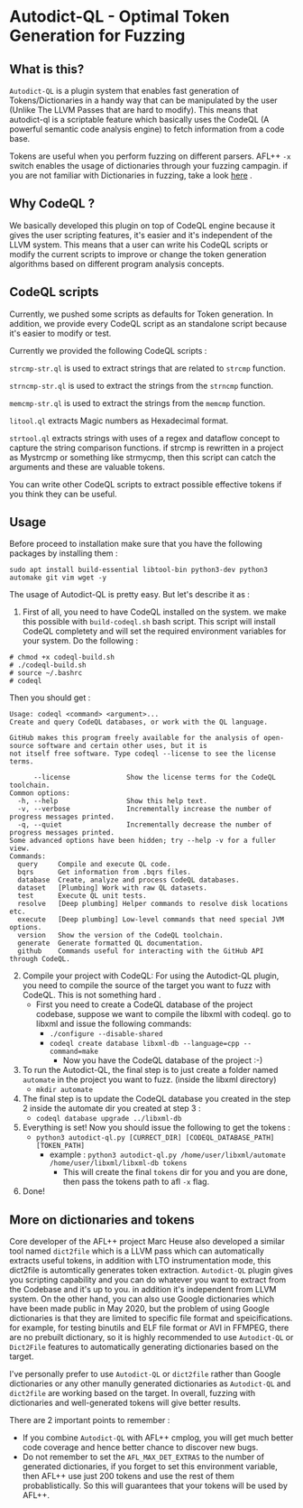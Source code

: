 # Autodict-QL - Optimal Token Generation for Fuzzing

## What is this?

`Autodict-QL` is a plugin system that enables fast generation of Tokens/Dictionaries in a handy way that can be manipulated by the user (Unlike The LLVM Passes that are hard to modify). This means that autodict-ql is a scriptable feature which basically uses the CodeQL (A powerful semantic code analysis engine) to fetch information from a code base.

Tokens are useful when you perform fuzzing on different parsers. AFL++ `-x` switch enables the usage of dictionaries through your fuzzing campagin. if you are not familiar with Dictionaries in fuzzing, take a look [here](https://github.com/AFLplusplus/AFLplusplus/tree/stable/dictionaries) .


## Why CodeQL ?
We basically developed this plugin on top of CodeQL engine because it gives the user scripting features, it's easier and it's independent of the LLVM system. This means that a user can write his CodeQL scripts or modify the current scripts to improve or change the token generation algorithms based on different program analysis concepts.


## CodeQL scripts
Currently, we pushed some scripts as defaults for Token generation. In addition, we provide every CodeQL script as an standalone script because it's easier to modify or test.

Currently we provided the following CodeQL scripts :

`strcmp-str.ql` is used to extract strings that are related to `strcmp` function.

`strncmp-str.ql` is used to extract the strings from the `strncmp` function.

`memcmp-str.ql` is used to extract the strings from the `memcmp` function.

`litool.ql` extracts Magic numbers as Hexadecimal format.

`strtool.ql` extracts strings with uses of a regex and dataflow concept to capture the string comparison functions. if strcmp is rewritten in a project as Mystrcmp or something like strmycmp, then this script can catch the arguments and these are valuable tokens.

You can write other CodeQL scripts to extract possible effective tokens if you think they can be useful.


## Usage

Before proceed to installation make sure that you have the following packages by installing them :
```shell
sudo apt install build-essential libtool-bin python3-dev python3 automake git vim wget -y
```
The usage of Autodict-QL is pretty easy. But let's describe it as :

1. First of all, you need to have CodeQL installed on the system. we make this possible with `build-codeql.sh` bash script. This script will install CodeQL completety and will set the required environment variables for your system.
Do the following :
```shell
# chmod +x codeql-build.sh
# ./codeql-build.sh
# source ~/.bashrc
# codeql 
```
Then you should get :

```shell
Usage: codeql <command> <argument>...
Create and query CodeQL databases, or work with the QL language.

GitHub makes this program freely available for the analysis of open-source software and certain other uses, but it is
not itself free software. Type codeql --license to see the license terms.

      --license              Show the license terms for the CodeQL toolchain.
Common options:
  -h, --help                 Show this help text.
  -v, --verbose              Incrementally increase the number of progress messages printed.
  -q, --quiet                Incrementally decrease the number of progress messages printed.
Some advanced options have been hidden; try --help -v for a fuller view.
Commands:
  query     Compile and execute QL code.
  bqrs      Get information from .bqrs files.
  database  Create, analyze and process CodeQL databases.
  dataset   [Plumbing] Work with raw QL datasets.
  test      Execute QL unit tests.
  resolve   [Deep plumbing] Helper commands to resolve disk locations etc.
  execute   [Deep plumbing] Low-level commands that need special JVM options.
  version   Show the version of the CodeQL toolchain.
  generate  Generate formatted QL documentation.
  github    Commands useful for interacting with the GitHub API through CodeQL.
```

2. Compile your project with CodeQL: For using the Autodict-QL plugin, you need to compile the source of the target you want to fuzz with CodeQL. This is not something hard .
	- First you need to create a CodeQL database of the project codebase, suppose we want to compile the libxml with codeql. go to libxml and issue the following commands:
		- `./configure --disable-shared`
		- `codeql create database libxml-db --language=cpp --command=make`
			- Now you have the CodeQL database of the project :-)
3. To run the Autodict-QL, the final step is to just create a folder named `automate` in the project you want to fuzz. (inside the libxml directory)
	- `mkdir automate` 
4. The final step is to update the CodeQL database you created in the step 2 inside the automate dir you created at step 3 :
	- `codeql database upgrade ../libxml-db`
5. Everything is set! Now you should issue the following to get the tokens :
	- `python3 autodict-ql.py [CURRECT_DIR] [CODEQL_DATABASE_PATH] [TOKEN_PATH]`
		- example : `python3 autodict-ql.py /home/user/libxml/automate /home/user/libxml/libxml-db tokens`
			- This will create the final `tokens` dir for you and you are done, then pass the tokens path to afl `-x` flag.
6. Done! 


## More on dictionaries and tokens
Core developer of the AFL++ project Marc Heuse also developed a similar tool named `dict2file` which is a LLVM pass which can automatically extracts useful tokens, in addition with LTO instrumentation mode, this dict2file is automtically generates token extraction. `Autodict-QL` plugin gives you scripting capability and you can do whatever you want to extract from the Codebase and it's up to you. in addition it's independent from LLVM system.
On the other hand, you can also use Google dictionaries which have been made public in May 2020, but the problem of using Google dictionaries is that they are limited to specific file format and speicifications. for example, for testing binutils and ELF file format or AVI in FFMPEG, there are no prebuilt dictionary, so it is highly recommended to use `Autodict-QL` or `Dict2File` features to automatically generating dictionaries based on the target.

I've personally prefer to use `Autodict-QL` or `dict2file` rather than Google dictionaries or any other manully generated dictionaries as `Autodict-QL` and `dict2file` are working based on the target.
In overall, fuzzing with dictionaries and well-generated tokens will give better results.

There are 2 important points to remember :

- If you combine `Autodict-QL` with AFL++ cmplog, you will get much better code coverage and hence better chance to discover new bugs.
- Do not remember to set the `AFL_MAX_DET_EXTRAS` to the number of generated dictionaries, if you forget to set this environment variable, then AFL++ use just 200 tokens and use the rest of them probablistically. So this will guarantees that your tokens will be used by AFL++.


